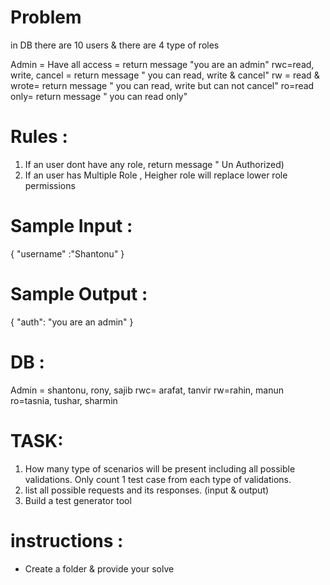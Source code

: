 # Problem 

in DB there are 10 users & there are 4 type of roles

Admin = Have all access = return message "you are an admin"
rwc=read, write, cancel  = return message " you can read, write & cancel"
rw = read & wrote= return message " you can read, write but can not cancel"
ro=read only= return message " you can read only"

# Rules : 
1. If an user dont have any role, return message " Un Authorized)
2. If an user has Multiple Role , Heigher role will replace lower role permissions

# Sample Input : 
{
"username" :"Shantonu"
}

# Sample Output : 
{
"auth": "you are an admin"
}

# DB : 
Admin = shantonu, rony, sajib
rwc= arafat, tanvir
rw=rahin, manun
ro=tasnia, tushar, sharmin


# TASK: 

1. How many type of scenarios will be present including all possible validations. Only count 1 test case from each type of validations. 
2. list all possible requests and its responses. (input & output)
3. Build a test generator tool

# instructions : 
- Create a folder & provide your solve
